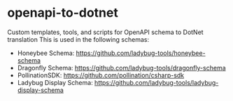 # openapi-to-dotnet
Custom templates, tools, and scripts for OpenAPI schema to DotNet translation
This is used in the following schemas:
- Honeybee Schema: https://github.com/ladybug-tools/honeybee-schema
- Dragonfly Schema: https://github.com/ladybug-tools/dragonfly-schema
- PollinationSDK: https://github.com/pollination/csharp-sdk
- Ladybug Display Schema: https://github.com/ladybug-tools/ladybug-display-schema
